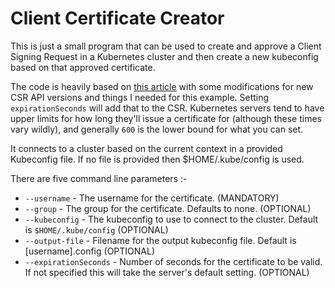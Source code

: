# Client Certificate Creator

This is just a small program that can be used to create and approve a Client Signing Request in a Kubernetes cluster and then create a new kubeconfig based on that approved certificate.

The code is heavily based on [this article](https://medium.com/@elfakharany/automate-kubernetes-user-creation-using-the-native-go-client-e2d20dcdc9de) with some modifications for new CSR API versions and things I needed for this example. Setting `expirationSeconds` will add that to the CSR. Kubernetes servers tend to have upper limits for how long they'll issue a certificate for (although these times vary wildly), and generally `600` is the lower bound for what you can set.

It connects to a cluster based on the current context in a provided Kubeconfig file. If no file is provided then $HOME/.kube/config is used.

There are five command line parameters :-

* `--username` - The username for the certificate. (MANDATORY)
* `--group` - The group for the certificate. Defaults to none. (OPTIONAL)
* `--kubeconfig` - The kubeconfig to use to connect to the cluster. Default is `$HOME/.kube/config` (OPTIONAL)
* `--output-file` - Filename for the output kubeconfig file. Default is [username].config (OPTIONAL)
* `--expirationSeconds` - Number of seconds for the certificate to be valid.  If not specified this will take the server's default setting.  (OPTIONAL)


